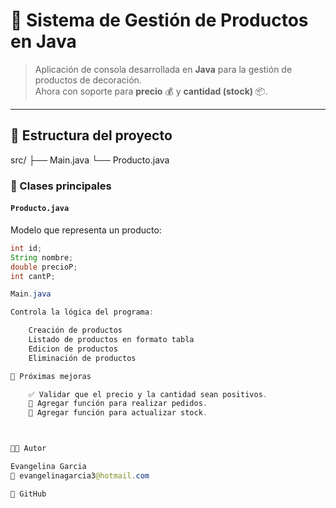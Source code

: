 # 🛒 Sistema de Gestión de Productos en Java

> Aplicación de consola desarrollada en **Java** para la gestión de productos de decoración.  
> Ahora con soporte para **precio** 💰 y **cantidad (stock)** 📦.

---
## 🧱 Estructura del proyecto

src/
├── Main.java
└── Producto.java


### 🧩 Clases principales

#### `Producto.java`
Modelo que representa un producto:
```java
int id;
String nombre;
double precioP;
int cantP;

Main.java

Controla la lógica del programa:

    Creación de productos
    Listado de productos en formato tabla
    Edicion de productos
    Eliminación de productos

🧾 Próximas mejoras

    ✅ Validar que el precio y la cantidad sean positivos.
    🔄 Agregar función para realizar pedidos.
    🔄 Agregar función para actualizar stock.



👨‍💻 Autor

Evangelina Garcia
📧 evangelinagarcia3@hotmail.com

🔗 GitHub
